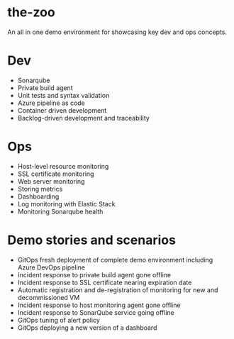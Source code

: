 # the-zoo
An all in one demo environment for showcasing key dev and ops concepts.

# Dev
* Sonarqube
* Private build agent
* Unit tests and syntax validation
* Azure pipeline as code
* Container driven development
* Backlog-driven development and traceability

# Ops
* Host-level resource monitoring 
* SSL certificate monitoring
* Web server monitoring
* Storing metrics
* Dashboarding
* Log monitoring with Elastic Stack
* Monitoring Sonarqube health

# Demo stories and scenarios
* GitOps fresh deployment of complete demo environment including Azure DevOps pipeline
* Incident response to private build agent gone offline
* Incident response to SSL certificate nearing expiration date
* Automatic registration and de-registration of monitoring for new and decommissioned VM
* Incident response to host monitoring agent gone offline
* Incident response to SonarQube service going offline
* GitOps tuning of alert policy
* GitOps deploying a new version of a dashboard